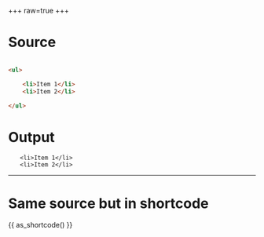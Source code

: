 +++
raw=true
+++

<h1>Source</h1>

```html

<ul>

    <li>Item 1</li>
    <li>Item 2</li>

</ul>

```

<h1>Output</h1>
<ul>

    <li>Item 1</li>
    <li>Item 2</li>

</ul>

<hr />

<h1>Same source but in shortcode</h1>

{{ as_shortcode() }}